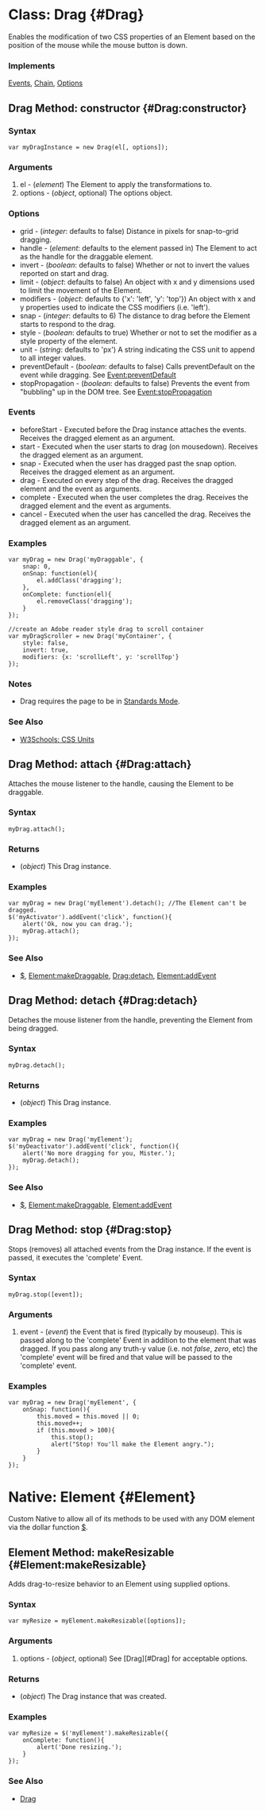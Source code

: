 Class: Drag {#Drag}
===================

Enables the modification of two CSS properties of an Element based on the position of the mouse while the mouse button is down.

### Implements

[Events][], [Chain][], [Options][]


Drag Method: constructor {#Drag:constructor}
--------------------------------------------

### Syntax

	var myDragInstance = new Drag(el[, options]);

### Arguments

1. el      - (*element*) The Element to apply the transformations to.
2. options - (*object*, optional) The options object.

### Options

* grid            - (*integer*: defaults to false) Distance in pixels for snap-to-grid dragging.
* handle          - (*element*: defaults to the element passed in) The Element to act as the handle for the draggable element.
* invert          - (*boolean*: defaults to false) Whether or not to invert the values reported on start and drag.
* limit           - (*object*: defaults to false) An object with x and y dimensions used to limit the movement of the Element.
* modifiers       - (*object*: defaults to {'x': 'left', 'y': 'top'}) An object with x and y properties used to indicate the CSS modifiers (i.e. 'left').
* snap            - (*integer*: defaults to 6) The distance to drag before the Element starts to respond to the drag.
* style           - (*boolean*: defaults to true) Whether or not to set the modifier as a style property of the element.
* unit            - (*string*: defaults to 'px') A string indicating the CSS unit to append to all integer values.
* preventDefault   - (*boolean*: defaults to false) Calls preventDefault on the event while dragging. See [Event:preventDefault][]
* stopPropagation - (*boolean*: defaults to false) Prevents the event from "bubbling" up in the DOM tree. See [Event:stopPropagation][]

### Events

* beforeStart - Executed before the Drag instance attaches the events. Receives the dragged element as an argument.
* start       - Executed when the user starts to drag (on mousedown). Receives the dragged element as an argument.
* snap        - Executed when the user has dragged past the snap option. Receives the dragged element as an argument.
* drag        - Executed on every step of the drag. Receives the dragged element and the event as arguments.
* complete    - Executed when the user completes the drag. Receives the dragged element and the event as arguments.
* cancel      - Executed when the user has cancelled the drag. Receives the dragged element as an argument.

### Examples

	var myDrag = new Drag('myDraggable', {
		snap: 0,
		onSnap: function(el){
			el.addClass('dragging');
		},
		onComplete: function(el){
			el.removeClass('dragging');
		}
	});

	//create an Adobe reader style drag to scroll container
	var myDragScroller = new Drag('myContainer', {
		style: false,
		invert: true,
		modifiers: {x: 'scrollLeft', y: 'scrollTop'}
	});

### Notes

- Drag requires the page to be in [Standards Mode](http://hsivonen.iki.fi/doctype/).

### See Also

- [W3Schools: CSS Units][]



Drag Method: attach {#Drag:attach}
----------------------------------

Attaches the mouse listener to the handle, causing the Element to be draggable.

### Syntax

	myDrag.attach();

### Returns

* (*object*) This Drag instance.

### Examples

	var myDrag = new Drag('myElement').detach(); //The Element can't be dragged.
	$('myActivator').addEvent('click', function(){
		alert('Ok, now you can drag.');
		myDrag.attach();
	});

### See Also

- [$][], [Element:makeDraggable][], [Drag:detach](#Drag:detach), [Element:addEvent][]



Drag Method: detach {#Drag:detach}
----------------------------------

Detaches the mouse listener from the handle, preventing the Element from being dragged.

### Syntax

	myDrag.detach();

### Returns

* (*object*) This Drag instance.

### Examples

	var myDrag = new Drag('myElement');
	$('myDeactivator').addEvent('click', function(){
		alert('No more dragging for you, Mister.');
		myDrag.detach();
	});

### See Also

- [$][], [Element:makeDraggable][], [Element:addEvent][]



Drag Method: stop {#Drag:stop}
------------------------------

Stops (removes) all attached events from the Drag instance. If the event is passed, it executes the 'complete' Event.

### Syntax

	myDrag.stop([event]);

### Arguments

1. event - (*event*) the Event that is fired (typically by mouseup). This is passed along to the 'complete' Event in addition to the element that was dragged. If you pass along any truth-y value (i.e. not *false*, *zero*, etc) the 'complete' event will be fired and that value will be passed to the 'complete' event.

### Examples

	var myDrag = new Drag('myElement', {
		onSnap: function(){
			this.moved = this.moved || 0;
			this.moved++;
			if (this.moved > 100){
				this.stop();
				alert("Stop! You'll make the Element angry.");
			}
		}
	});



Native: Element {#Element}
==========================

Custom Native to allow all of its methods to be used with any DOM element via the dollar function [$][].



Element Method: makeResizable {#Element:makeResizable}
------------------------------------------------------

Adds drag-to-resize behavior to an Element using supplied options.

### Syntax

	var myResize = myElement.makeResizable([options]);

### Arguments

1. options - (*object*, optional) See [Drag][#Drag] for acceptable options.

### Returns

* (*object*) The Drag instance that was created.

### Examples

	var myResize = $('myElement').makeResizable({
		onComplete: function(){
			alert('Done resizing.');
		}
	});

### See Also

- [Drag](#Drag)



[$]: /core/Element/Element/#dollar
[Element:addEvent]: /core/Element/Element.Event/#Element:addEvent
[Element:makeDraggable]: /more/Drag/Drag.Move/#Element:makeDraggable
[Events]: /core/Class/Class.Extras#Events
[Event:preventDefault]: /core/Native/Event#Event:prevenDefault
[Event:stopPropagation]: /core/Native/Event#Event:stopPropagation
[Chain]: /core/Class/Class.Extras#Chain
[Options]: /core/Class/Class.Extras#Options
[W3Schools: CSS Units]: http://www.w3schools.com/css/css_units.asp
